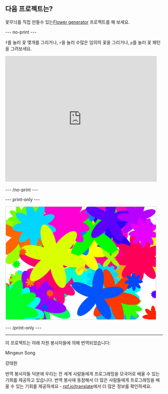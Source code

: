 ## 다음 프로젝트는?

꽃무늬를 직접 만들수 있는[Flower generator](https://projects.raspberrypi.org/ko-KR/projects/flower-generator?utm_source=pathway&utm_medium=whatnext&utm_campaign=projects) 프로젝트를 해 보세요.

--- no-print ---

`f`를 눌러 꽃 몇개를 그리거나, `r`을 눌러 수많은 임의의 꽃을 그리거나, `p`를 눌러 꽃 패턴을 그려보세요.

<div class="scratch-preview">
  <iframe allowtransparency="true" width="485" height="402" src="https://scratch.mit.edu/projects/embed/253355932/?autostart=false" frameborder="0" scrolling="no"></iframe>
</div>

--- /no-print ---

--- print-only ---

![임의의 꽃](images/flower-random.png)

--- /print-only ---


***
이 프로젝트는 아래 자원 봉사자들에 의해 번역되었습니다:

Mingeun Song

강태원

번역 봉사자들 덕분에 우리는 전 세계 사람들에게 프로그래밍을 모국어로 배울 수 있는 기회를 제공하고 있습니다. 번역 봉사에 동참해서 더 많은 사람들에게 프로그래밍을 배울 수 있는 기회를 제공하세요 - [rpf.io/translate](https://rpf.io/translate)에서 더 많은 정보를 확인하세요.